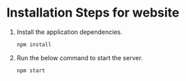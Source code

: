 # Installation Steps for website

1. Install the application dependencies.
    ```sh
    npm install
    ```

1. Run the below command to start the server.
    ```sh
    npm start
    ```
